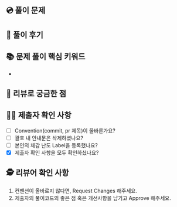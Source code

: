 ## 💿 풀이 문제
<!-- #<이슈번호> 로 꼭 입력해주세요. -->

## 📝 풀이 후기
<!-- 어려웠다. 쉬웠다 등 모두 좋습니다. -->

## 📚 문제 풀이 핵심 키워드
<!-- 시간 단축 및 구현 중심 등의 내용 모두 좋습니다. -->
- 

## 🤔 리뷰로 궁금한 점
<!-- 확인받고 싶은 기준을 작성해주시면 좋습니다. -->
<!-- 운영자에게 리뷰를 받고 싶다면, Reviewer에 @hadevyi를 태그해주세요. -->

## 🧑‍💻 제출자 확인 사항
<!-- Merge가 되면, Branch를 꼭 삭제해주세요 -->
- [ ] Convention(commit, pr 제목)이 올바른가요?
- [ ] 괄호 내 안내문은 삭제하셨나요?
- [ ] 본인의 체감 난도 Label을 등록했나요?
- [x] 제출자 확인 사항을 모두 확인하셨나요?

## 🕵️ 리뷰어 확인 사항
<!-- 코드리뷰를 신청하지 않은 인원은 '리뷰어 확인 사항'을 모두 삭제해주세요. -->
1. 컨벤션이 올바르지 않다면, Request Changes 해주세요.
2. 제출자의 풀이코드의 좋은 점 혹은 개선사항을 남기고 Approve 해주세요.